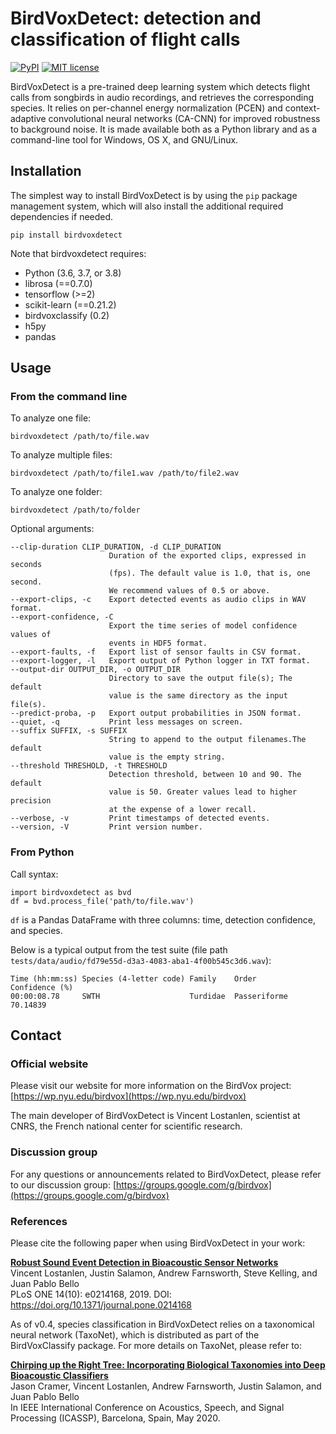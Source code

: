 # BirdVoxDetect: detection and classification of flight calls

[![PyPI](https://img.shields.io/badge/python-3.6-blue.svg)]()
[![MIT license](https://img.shields.io/badge/License-MIT-blue.svg)](https://choosealicense.com/licenses/mit/)

BirdVoxDetect is a pre-trained deep learning system which detects flight calls from songbirds in audio recordings, and retrieves the corresponding species.
It relies on per-channel energy normalization (PCEN) and context-adaptive convolutional neural networks (CA-CNN) for improved robustness to background noise.
It is made available both as a Python library and as a command-line tool for Windows, OS X, and GNU/Linux.


## Installation

The simplest way to install BirdVoxDetect is by using the ``pip`` package management system, which will also install the additional required dependencies
if needed.

    pip install birdvoxdetect

 Note that birdvoxdetect requires:
* Python (3.6, 3.7, or 3.8)
* librosa (==0.7.0)
* tensorflow (>=2)
* scikit-learn (==0.21.2)
* birdvoxclassify (0.2)
* h5py
* pandas


## Usage

### From the command line

To analyze one file:

    birdvoxdetect /path/to/file.wav

To analyze multiple files:

    birdvoxdetect /path/to/file1.wav /path/to/file2.wav

To analyze one folder:

    birdvoxdetect /path/to/folder

Optional arguments:

    --clip-duration CLIP_DURATION, -d CLIP_DURATION
                          Duration of the exported clips, expressed in seconds
                          (fps). The default value is 1.0, that is, one second.
                          We recommend values of 0.5 or above.
    --export-clips, -c    Export detected events as audio clips in WAV format.
    --export-confidence, -C
                          Export the time series of model confidence values of
                          events in HDF5 format.
    --export-faults, -f   Export list of sensor faults in CSV format.
    --export-logger, -l   Export output of Python logger in TXT format.
    --output-dir OUTPUT_DIR, -o OUTPUT_DIR
                          Directory to save the output file(s); The default
                          value is the same directory as the input file(s).
    --predict-proba, -p   Export output probabilities in JSON format.
    --quiet, -q           Print less messages on screen.
    --suffix SUFFIX, -s SUFFIX
                          String to append to the output filenames.The default
                          value is the empty string.
    --threshold THRESHOLD, -t THRESHOLD
                          Detection threshold, between 10 and 90. The default
                          value is 50. Greater values lead to higher precision
                          at the expense of a lower recall.
    --verbose, -v         Print timestamps of detected events.
    --version, -V         Print version number.


### From Python

Call syntax:

    import birdvoxdetect as bvd    
    df = bvd.process_file('path/to/file.wav')

`df` is a Pandas DataFrame with three columns: time, detection confidence, and species.

Below is a typical output from the test suite (file path `tests/data/audio/fd79e55d-d3a3-4083-aba1-4f00b545c3d6.wav`):

    Time (hh:mm:ss) Species (4-letter code) Family    Order         Confidence (%)
    00:00:08.78     SWTH                    Turdidae  Passeriforme  70.14839


## Contact

### Official website
Please visit our website for more information on the BirdVox project: [https://wp.nyu.edu/birdvox](https://wp.nyu.edu/birdvox)

The main developer of BirdVoxDetect is Vincent Lostanlen, scientist at CNRS, the French national center for scientific research.

### Discussion group

For any questions or announcements related to BirdVoxDetect, please refer to our discussion group:
[https://groups.google.com/g/birdvox](https://groups.google.com/g/birdvox)

### References
Please cite the following paper when using BirdVoxDetect in your work:

**[Robust Sound Event Detection in Bioacoustic Sensor Networks](https://journals.plos.org/plosone/article/file?id=10.1371/journal.pone.0214168&type=printable)**<br/>
Vincent Lostanlen, Justin Salamon, Andrew Farnsworth, Steve Kelling, and Juan Pablo Bello<br/>
PLoS ONE 14(10): e0214168, 2019. DOI: https://doi.org/10.1371/journal.pone.0214168


As of v0.4, species classification in BirdVoxDetect relies on a taxonomical neural network (TaxoNet), which is distributed as part of the BirdVoxClassify package. For more details on TaxoNet, please refer to:

**[Chirping up the Right Tree: Incorporating Biological Taxonomies into Deep Bioacoustic Classifiers](https://www.justinsalamon.com/uploads/4/3/9/4/4394963/cramer_taxonet_icassp_2020.pdf)**<br/>
Jason Cramer, Vincent Lostanlen, Andrew Farnsworth, Justin Salamon, and Juan Pablo Bello<br/>
In IEEE International Conference on Acoustics, Speech, and Signal Processing (ICASSP), Barcelona, Spain, May 2020.
